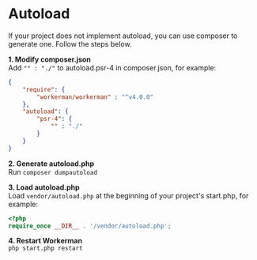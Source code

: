 # Autoload

If your project does not implement autoload, you can use composer to generate one. Follow the steps below.

**1. Modify composer.json**  
Add `"" : "./"` to autoload.psr-4 in composer.json, for example:
```json
{
    "require": {
        "workerman/workerman" : "^v4.0.0"
    },
    "autoload": {
        "psr-4": {
            "" : "./"
        }
    }
}
```

**2. Generate autoload.php**  
Run `composer dumpautoload`

**3. Load autoload.php**  
Load `vendor/autoload.php` at the beginning of your project's start.php, for example:
```php
<?php
require_once __DIR__ . '/vendor/autoload.php';
```

**4. Restart Workerman**  
`php start.php restart`
